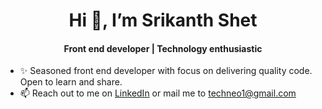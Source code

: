 
<h1 align="center">
 Hi 👋, I’m Srikanth Shet
</h1>
<h4 align="center">Front end developer | Technology enthusiastic</h4>


- ✨ Seasoned front end developer with focus on delivering quality code. Open to learn and share.
- 📫 Reach out to me on [LinkedIn](linkedin.com/in/srikanthshet/) or mail me to techneo1@gmail.com

<!---
techneo1/techneo1 is a ✨ special ✨ repository because its `README.md` (this file) appears on your GitHub profile.
You can click the Preview link to take a look at your changes.
--->
